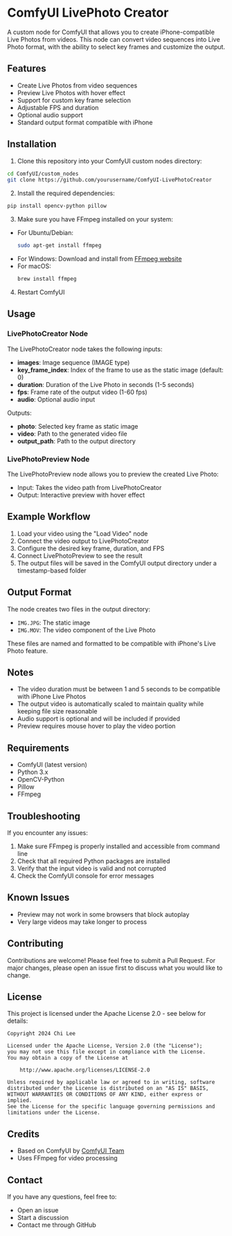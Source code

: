 # ComfyUI LivePhoto Creator

A custom node for ComfyUI that allows you to create iPhone-compatible Live Photos from videos. This node can convert video sequences into Live Photo format, with the ability to select key frames and customize the output.

## Features

- Create Live Photos from video sequences
- Preview Live Photos with hover effect
- Support for custom key frame selection
- Adjustable FPS and duration
- Optional audio support
- Standard output format compatible with iPhone

## Installation

1. Clone this repository into your ComfyUI custom nodes directory:
```bash
cd ComfyUI/custom_nodes
git clone https://github.com/yourusername/ComfyUI-LivePhotoCreator
```

2. Install the required dependencies:
```bash
pip install opencv-python pillow
```

3. Make sure you have FFmpeg installed on your system:
- For Ubuntu/Debian:
  ```bash
  sudo apt-get install ffmpeg
  ```
- For Windows: Download and install from [FFmpeg website](https://ffmpeg.org/download.html)
- For macOS:
  ```bash
  brew install ffmpeg
  ```

4. Restart ComfyUI

## Usage

### LivePhotoCreator Node

The LivePhotoCreator node takes the following inputs:
- **images**: Image sequence (IMAGE type)
- **key_frame_index**: Index of the frame to use as the static image (default: 0)
- **duration**: Duration of the Live Photo in seconds (1-5 seconds)
- **fps**: Frame rate of the output video (1-60 fps)
- **audio**: Optional audio input

Outputs:
- **photo**: Selected key frame as static image
- **video**: Path to the generated video file
- **output_path**: Path to the output directory

### LivePhotoPreview Node

The LivePhotoPreview node allows you to preview the created Live Photo:
- Input: Takes the video path from LivePhotoCreator
- Output: Interactive preview with hover effect

## Example Workflow

1. Load your video using the "Load Video" node
2. Connect the video output to LivePhotoCreator
3. Configure the desired key frame, duration, and FPS
4. Connect LivePhotoPreview to see the result
5. The output files will be saved in the ComfyUI output directory under a timestamp-based folder

## Output Format

The node creates two files in the output directory:
- `IMG.JPG`: The static image
- `IMG.MOV`: The video component of the Live Photo

These files are named and formatted to be compatible with iPhone's Live Photo feature.

## Notes

- The video duration must be between 1 and 5 seconds to be compatible with iPhone Live Photos
- The output video is automatically scaled to maintain quality while keeping file size reasonable
- Audio support is optional and will be included if provided
- Preview requires mouse hover to play the video portion

## Requirements

- ComfyUI (latest version)
- Python 3.x
- OpenCV-Python
- Pillow
- FFmpeg

## Troubleshooting

If you encounter any issues:

1. Make sure FFmpeg is properly installed and accessible from command line
2. Check that all required Python packages are installed
3. Verify that the input video is valid and not corrupted
4. Check the ComfyUI console for error messages

## Known Issues

- Preview may not work in some browsers that block autoplay
- Very large videos may take longer to process

## Contributing

Contributions are welcome! Please feel free to submit a Pull Request. For major changes, please open an issue first to discuss what you would like to change.

## License

This project is licensed under the Apache License 2.0 - see below for details:

```
Copyright 2024 Chi Lee

Licensed under the Apache License, Version 2.0 (the "License");
you may not use this file except in compliance with the License.
You may obtain a copy of the License at

    http://www.apache.org/licenses/LICENSE-2.0

Unless required by applicable law or agreed to in writing, software
distributed under the License is distributed on an "AS IS" BASIS,
WITHOUT WARRANTIES OR CONDITIONS OF ANY KIND, either express or implied.
See the License for the specific language governing permissions and
limitations under the License.
```

## Credits

- Based on ComfyUI by [ComfyUI Team](https://github.com/comfyanonymous/ComfyUI)
- Uses FFmpeg for video processing

## Contact

If you have any questions, feel free to:
- Open an issue
- Start a discussion
- Contact me through GitHub
